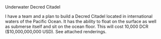 Underwater Decred Citadel

I have a team and a plan to build a Decred Citadel located in international waters of the Pacific Ocean.  It has the ability to float on the surface as well as submerse itself and sit on the ocean floor.  This will cost 10,000 DCR ($10,000,000,000 USD).  See attached renderings.